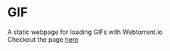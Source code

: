 # GIF
A static webpage for loading GIFs with Webtorrent.io  
Checkout the page [here](https://daviscodesbugs.github.io/gif/)
